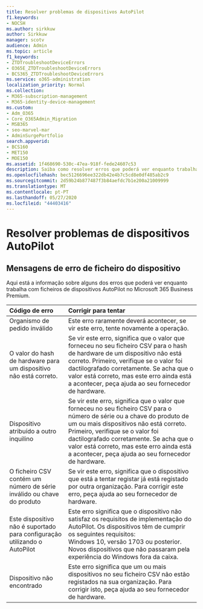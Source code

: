 ```yaml
---
title: Resolver problemas de dispositivos AutoPilot
f1.keywords:
- NOCSH
ms.author: sirkkuw
author: Sirkkuw
manager: scotv
audience: Admin
ms.topic: article
f1_keywords:
- ZTDTroubleshootDeviceErrors
- O365E_ZTDTroubleshootDeviceErrors
- BCS365_ZTDTroubleshootDeviceErrors
ms.service: o365-administration
localization_priority: Normal
ms.collection:
- M365-subscription-management
- M365-identity-device-management
ms.custom:
- Adm_O365
- Core_O365Admin_Migration
- MSB365
- seo-marvel-mar
- AdminSurgePortfolio
search.appverid:
- BCS160
- MET150
- MOE150
ms.assetid: 1f468690-530c-47ea-918f-fede24607c53
description: Saiba como resolver erros que poderá ver enquanto trabalha com ficheiros de dispositivos AutoPilot no Microsoft 365 Business Premium.
ms.openlocfilehash: bec5126696ee322db42e4b7c5cd8e0df485ab2c9
ms.sourcegitcommit: 2d59b24b877487f3b84aefdc7b1e200a21009999
ms.translationtype: MT
ms.contentlocale: pt-PT
ms.lasthandoff: 05/27/2020
ms.locfileid: "44403416"
---
```

# <a name="troubleshoot-autopilot-device-errors"></a>Resolver problemas de dispositivos AutoPilot

## <a name="device-file-error-messages"></a>Mensagens de erro de ficheiro do dispositivo

Aqui está a informação sobre alguns dos erros que poderá ver enquanto trabalha com ficheiros de dispositivos AutoPilot no Microsoft 365 Business Premium. 
  
|**Código de erro**|**Corrigir para tentar**|
|:-----|:-----|
|Organismo de pedido inválido  <br/> |Este erro raramente deverá acontecer, se vir este erro, tente novamente a operação.  <br/> |
|O valor do hash de hardware para um dispositivo não está correto.  <br/> |Se vir este erro, significa que o valor que forneceu no seu ficheiro CSV para o hash de hardware de um dispositivo não está correto. Primeiro, verifique se o valor foi dactilografado corretamente. Se acha que o valor está correto, mas este erro ainda está a acontecer, peça ajuda ao seu fornecedor de hardware.  <br/> |
|Dispositivo atribuído a outro inquilino  <br/> |Se vir este erro, significa que o valor que forneceu no seu ficheiro CSV para o número de série ou a chave do produto de um ou mais dispositivos não está correto. Primeiro, verifique se o valor foi dactilografado corretamente. Se acha que o valor está correto, mas este erro ainda está a acontecer, peça ajuda ao seu fornecedor de hardware.  <br/> |
|O ficheiro CSV contém um número de série inválido ou chave do produto  <br/> |Se vir este erro, significa que o dispositivo que está a tentar registar já está registado por outra organização. Para corrigir este erro, peça ajuda ao seu fornecedor de hardware.  <br/> |
|Este dispositivo não é suportado para configuração utilizando o AutoPilot  <br/> | Este erro significa que o dispositivo não satisfaz os requisitos de implementação do AutoPilot. Os dispositivos têm de cumprir os seguintes requisitos:  <br/>  Windows 10, versão 1703 ou posterior.  <br/>  Novos dispositivos que não passaram pela experiência do Windows fora da caixa.  <br/> |
|Dispositivo não encontrado  <br/> |Este erro significa que um ou mais dispositivos no seu ficheiro CSV não estão registados na sua organização. Para corrigir isto, peça ajuda ao seu fornecedor de hardware.  <br/> |
